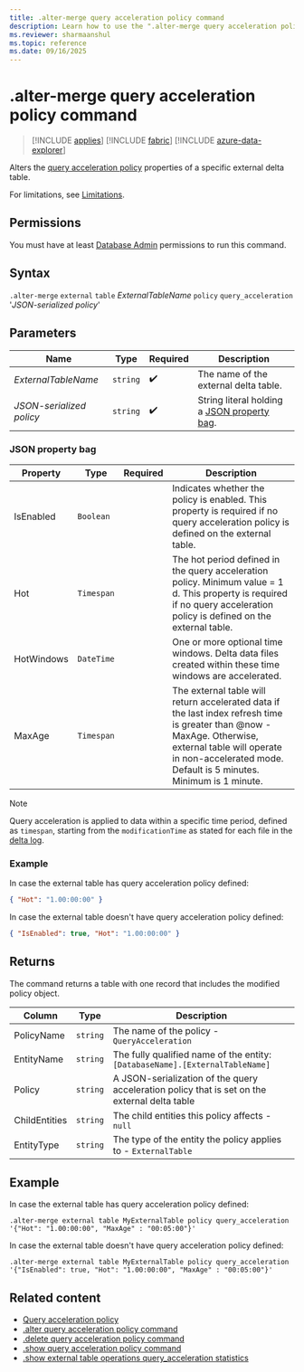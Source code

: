 ```yaml
---
title: .alter-merge query acceleration policy command
description: Learn how to use the ".alter-merge query acceleration policy command" to accelerate queries over external delta tables.
ms.reviewer: sharmaanshul
ms.topic: reference
ms.date: 09/16/2025
---
```


# .alter-merge query acceleration policy command

> [!INCLUDE [applies](../includes/applies-to-version/applies.md)] [!INCLUDE [fabric](../includes/applies-to-version/fabric.md)] [!INCLUDE [azure-data-explorer](../includes/applies-to-version/azure-data-explorer.md)]

Alters the [query acceleration policy](query-acceleration-policy.md) properties of a specific external delta table.

For limitations, see [Limitations](query-acceleration-policy.md#limitations).

## Permissions

You must have at least [Database Admin](../access-control/role-based-access-control.md) permissions to run this command.

## Syntax

`.alter-merge` `external` `table` _ExternalTableName_ `policy` `query_acceleration` '_JSON-serialized policy_'

## Parameters

| Name                     | Type     | Required           | Description                                                       |
| ------------------------ | -------- | ------------------ | ----------------------------------------------------------------- |
| _ExternalTableName_      | `string` | :heavy_check_mark: | The name of the external delta table.                             |
| _JSON-serialized policy_ | `string` | :heavy_check_mark: | String literal holding a [JSON property bag](#json-property-bag). |

### JSON property bag

| Property   | Type       | Required           | Description                                                                                                                                                                                                               |
| ---------- | ---------- | ------------------ | ------------------------------------------------------------------------------------------------------------------------------------------------------------------------------------------------------------------------- |
| IsEnabled  | `Boolean`  |                    | Indicates whether the policy is enabled. This property is required if no query acceleration policy is defined on the external table.                                                                                                                                                                                   |
| Hot        | `Timespan` |                    | The hot period defined in the query acceleration policy. Minimum value = 1 d. This property is required if no query acceleration policy is defined on the external table.                                                                                                                                             |
| HotWindows | `DateTime` |                    | One or more optional time windows. Delta data files created within these time windows are accelerated.                                                                                                                    |
| MaxAge     | `Timespan` |                    | The external table will return accelerated data if the last index refresh time is greater than @now - MaxAge. Otherwise, external table will operate in non-accelerated mode. Default is 5 minutes. Minimum is 1 minute. |

> [!NOTE]
> Query acceleration is applied to data within a specific time period, defined as `timespan`, starting from the `modificationTime` as stated for each file in the [delta log](https://github.com/delta-io/delta/blob/master/PROTOCOL.md#add-file-and-remove-file).

### Example

In case the external table has query acceleration policy defined:

```json
{ "Hot": "1.00:00:00" }
```

In case the external table doesn't have query acceleration policy defined:

```json
{ "IsEnabled": true, "Hot": "1.00:00:00" }
```


## Returns

The command returns a table with one record that includes the modified policy object.

| Column        | Type     | Description                                                                                   |
| ------------- | -------- | --------------------------------------------------------------------------------------------- |
| PolicyName    | `string` | The name of the policy - `QueryAcceleration`                                                  |
| EntityName    | `string` | The fully qualified name of the entity: `[DatabaseName].[ExternalTableName]`                  |
| Policy        | `string` | A JSON-serialization of the query acceleration policy that is set on the external delta table |
| ChildEntities | `string` | The child entities this policy affects - `null`                                               |
| EntityType    | `string` | The type of the entity the policy applies to - `ExternalTable`                                |

## Example

In case the external table has query acceleration policy defined:

```Kusto
.alter-merge external table MyExternalTable policy query_acceleration '{"Hot": "1.00:00:00", "MaxAge" : "00:05:00"}'
```

In case the external table doesn't have query acceleration policy defined:

```Kusto
.alter-merge external table MyExternalTable policy query_acceleration '{"IsEnabled": true, "Hot": "1.00:00:00", "MaxAge" : "00:05:00"}'
```

## Related content

- [Query acceleration policy](query-acceleration-policy.md)
- [.alter query acceleration policy command](alter-query-acceleration-policy-command.md)
- [.delete query acceleration policy command](delete-query-acceleration-policy-command.md)
- [.show query acceleration policy command](show-query-acceleration-policy-command.md)
- [.show external table operations query_acceleration statistics](show-external-table-operations-query-acceleration-statistics.md)
